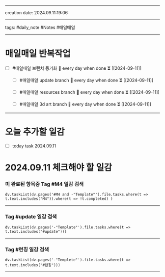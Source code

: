 
-------

creation date: 2024.09.11:19:06

--------

tags: #daily_note  #Notes #매일매일

---  
# 매일매일 반복작업 
- [ ] #매일매일 브랜치 동기화 🔁 every day when done ⏳ [[2024-09-11]] 
	- [ ] #매일매일 update branch  🔁 every day when done ⏳ [[2024-09-11]]
	- [ ] #매일매일 resources branch  🔁 every day when done ⏳ [[2024-09-11]]
	- [ ] #매일매일 3d art branch  🔁 every day when done ⏳ [[2024-09-11]]


--------


# 오늘 추가할 일감
- [ ]  today task 2024.09.11 



# 2024.09.11 체크해야 할 일감
### 미 완료된 항목중 Tag #M4  일감 검색
```dataviewjs 
dv.taskList(dv.pages('#M4 and -"Template"').file.tasks.where(t => t.text.includes("M4")).where(t => !t.completed) )
```
-------------------
###  Tag #update  일감 검색
```dataviewjs 
dv.taskList(dv.pages('-"Template"').file.tasks.where(t => t.text.includes("#update")))
```

-------------
### Tag #런칭  일감 검색
```dataviewjs 
dv.taskList(dv.pages('-"Templete"').file.tasks.where(t => t.text.includes("#런칭"))) 
```

--------------------------------